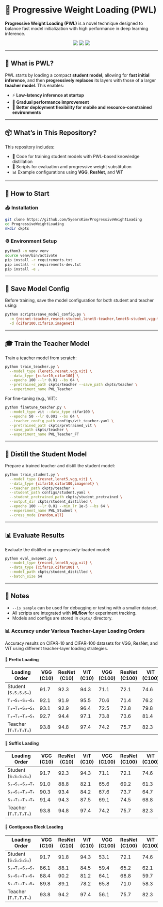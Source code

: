 # 🚀 Progressive Weight Loading (PWL)

**Progressive Weight Loading (PWL)** is a novel technique designed to balance fast model initialization with high performance in deep learning inference.

<p align="center">
  <img src="https://img.shields.io/badge/Deep%20Learning-PyTorch-blue" />
  <img src="https://img.shields.io/badge/Distillation-Knowledge-green" />
  <img src="https://img.shields.io/badge/Edge%20AI-Ready-orange" />
</p>

---

## 🧠 What is PWL?

PWL starts by loading a compact **student model**, allowing for **fast initial inference**, and then **progressively replaces** its layers with those of a larger **teacher model**. This enables:

- ⚡ **Low-latency inference at startup**  
- 🔁 **Gradual performance improvement**
- 📱 **Better deployment flexibility for mobile and resource-constrained environments**

---

## 📦 What’s in This Repository?

This repository includes:

- 🔧 Code for training student models with PWL-based knowledge distillation  
- 🧪 Scripts for evaluation and progressive weight substitution  
- 📊 Example configurations using **VGG**, **ResNet**, and **ViT**

---


## 🏁 How to Start

### 📥 Installation

```bash
git clone https://github.com/5yearsKim/ProgressiveWeightLoading
cd ProgressiveWeightLoading
mkdir ckpts
```

### ⚙️ Environment Setup

```bash
python3 -m venv venv
source venv/bin/activate
pip install -r requirements.txt
pip install -r requirements-dev.txt
pip install -e .
```

---

## 💾 Save Model Config

Before training, save the model configuration for both student and teacher using:

```bash
python scripts/save_model_config.py \
  -m {resnet-teacher,resnet-student,lenet5-teacher,lenet5-student,vgg-teacher,vgg-student,vit-teacher,vit-student} \
  -d {cifar100,cifar10,imagenet}
```

---

## 🎓 Train the Teacher Model

Train a teacher model from scratch:

```bash
python train_teacher.py \
  --model_type {lenet5,resnet,vgg,vit} \
  --data_type {cifar10,cifar100} \
  --epochs 100 --lr 0.01 --bs 64 \
  --pretrained_path ckpts/teacher --save_path ckpts/teacher \
  --experiment_name PWL_Teacher
```

For fine-tuning (e.g., ViT):

```bash
python finetune_teacher.py \
  --model_type vit --data_type cifar100 \
  --epochs 50 --lr 0.001 --bs 64 \
  --teacher_config_path configs/vit_teacher.yaml \
  --pretrained_path ckpts/pretrained_vit \
  --save_path ckpts/teacher \
  --experiment_name PWL_Teacher_FT
```

---

## 🔁 Distill the Student Model

Prepare a trained teacher and distill the student model:

```bash
python train_student.py \
  --model_type {resnet,lenet5,vgg,vit} \
  --data_type {cifar10,cifar100,imagenet} \
  --teacher_path ckpts/teacher \
  --student_path configs/student.yaml \
  --student_pretrained_path ckpts/student_pretrained \
  --output_dir ckpts/student_distilled \
  --epochs 100 --lr 0.01 --min_lr 1e-5 --bs 64 \
  --experiment_name PWL_Student \
  --cross_mode {random,all}
```

---

## 📊 Evaluate Results

Evaluate the distilled or progressively-loaded model:

```bash
python eval_swapnet.py \
  --model_type {resnet,lenet5,vgg,vit} \
  --data_type {cifar10,cifar100} \
  --model_path ckpts/student_distilled \
  --batch_size 64
```

---

## 📝 Notes
- `--is_sample` can be used for debugging or testing with a smaller dataset.
- All scripts are integrated with **MLflow** for experiment tracking.
- Models and configs are stored in `ckpts/` directory.



### 📊 Accuracy under Various Teacher‐Layer Loading Orders

Accuracy results on CIFAR-10 and CIFAR-100 datasets for VGG, ResNet, and ViT using different teacher-layer loading strategies.

#### 🔹 Prefix Loading

| Loading Order                           | VGG (C10) | ResNet (C10) | ViT (C10) | VGG (C100) | ResNet (C100) | ViT (C100) |
|----------------------------------------|-----------|--------------|-----------|-------------|----------------|-------------|
| Student (`S₁S₂S₃S₄`)                   | 91.7      | 92.3         | 94.3      | 71.1        | 72.1           | 74.6        |
| `T₁→S₂→S₃→S₄`                          | 92.1      | 91.9         | 95.5      | 70.6        | 71.4           | 76.2        |
| `T₁→T₂→S₃→S₄`                          | 93.1      | 92.9         | 96.4      | 72.5        | 72.8           | 79.8        |
| `T₁→T₂→T₃→S₄`                          | 92.7      | 94.4         | 97.1      | 73.8        | 73.6           | 81.4        |
| Teacher (`T₁T₂T₃T₄`)                   | 93.8      | 94.8         | 97.4      | 74.2        | 75.7           | 82.3        |

#### 🔹 Suffix Loading

| Loading Order                           | VGG (C10) | ResNet (C10) | ViT (C10) | VGG (C100) | ResNet (C100) | ViT (C100) |
|----------------------------------------|-----------|--------------|-----------|-------------|----------------|-------------|
| Student (`S₁S₂S₃S₄`)                   | 91.7      | 92.3         | 94.3      | 71.1        | 72.1           | 74.6        |
| `S₁→S₂→S₃→T₄`                          | 91.0      | 88.8         | 82.1      | 65.6        | 69.2           | 61.3        |
| `S₁→S₂→T₃→T₄`                          | 90.3      | 93.4         | 84.2      | 67.6        | 73.7           | 64.7        |
| `S₁→T₂→T₃→T₄`                          | 91.4      | 94.3         | 87.5      | 69.1        | 74.5           | 68.8        |
| Teacher (`T₁T₂T₃T₄`)                   | 93.8      | 94.8         | 97.4      | 74.2        | 75.7           | 82.3        |

#### 🔹 Contiguous Block Loading

| Loading Order                           | VGG (C10) | ResNet (C10) | ViT (C10) | VGG (C100) | ResNet (C100) | ViT (C100) |
|----------------------------------------|-----------|--------------|-----------|-------------|----------------|-------------|
| Student (`S₁S₂S₃S₄`)                   | 91.7      | 91.8         | 94.3      | 53.1        | 72.1           | 74.6        |
| `S₁→T₂→S₃→S₄`                          | 86.1      | 88.1         | 84.5      | 59.4        | 65.2           | 62.1        |
| `S₁→S₂→T₃→S₄`                          | 88.4      | 90.2         | 81.2      | 64.1        | 68.8           | 59.7        |
| `S₁→T₂→T₃→S₄`                          | 89.8      | 89.1         | 78.2      | 65.8        | 71.0           | 58.3        |
| Teacher (`T₁T₂T₃T₄`)                   | 93.8      | 94.2         | 97.4      | 56.1        | 75.7           | 82.3        |

